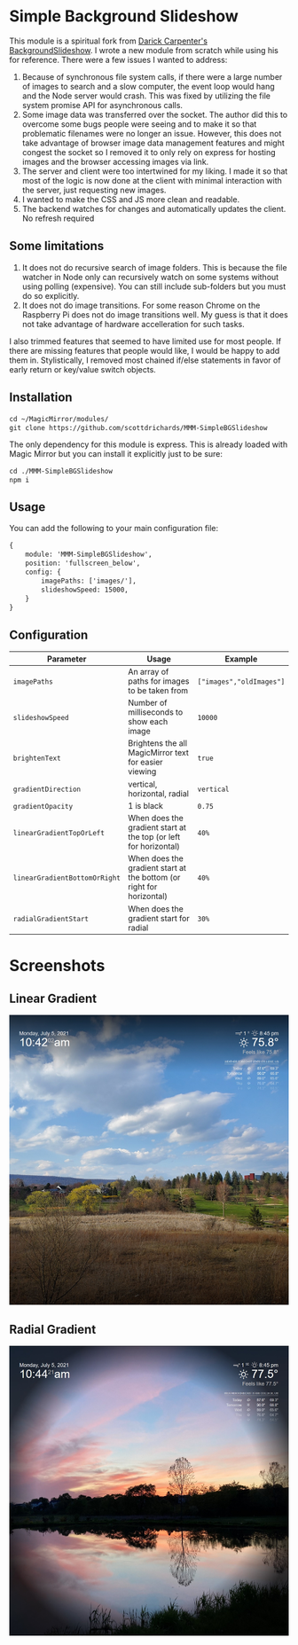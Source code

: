 # Simple Background Slideshow
This module is a spiritual fork from [Darick Carpenter's BackgroundSlideshow](https://github.com/darickc/MMM-BackgroundSlideshow). I wrote a new module from scratch while using his for reference. There were a few issues I wanted to address:
1. Because of synchronous file system calls, if there were a large number of images to search and a slow computer, the event loop would hang and the Node server would crash. This was fixed by utilizing the file system promise API for asynchronous calls.
2. Some image data was transferred over the socket. The author did this to overcome some bugs people were seeing and to make it so that problematic filenames were no longer an issue. However, this does not take advantage of browser image data management features and might congest the socket so I removed it to only rely on express for hosting images and the browser accessing images via link.
3. The server and client were too intertwined for my liking. I made it so that most of the logic is now done at the client with minimal interaction with the server, just requesting new images.
4. I wanted to make the CSS and JS more clean and readable.
5. The backend watches for changes and automatically updates the client. No refresh required

## Some limitations
1. It does not do recursive search of image folders. This is because the file watcher in Node only can recursively watch on some systems without using polling (expensive). You can still include sub-folders but you must do so explicitly.
2. It does not do image transitions. For some reason Chrome on the Raspberry Pi does not do image transitions well. My guess is that it does not take advantage of hardware accelleration for such tasks.


I also trimmed features that seemed to have limited use for most people. If there are missing features that people would like, I would be happy to add them in.
Stylistically, I removed most chained if/else statements in favor of early return or key/value switch objects.

## Installation
    cd ~/MagicMirror/modules/
    git clone https://github.com/scottdrichards/MMM-SimpleBGSlideshow

The only dependency for this module is express. This is already loaded with Magic Mirror but you can install it explicitly just to be sure:
    
    cd ./MMM-SimpleBGSlideshow
    npm i

## Usage
You can add the following to your main configuration file:

    {
        module: 'MMM-SimpleBGSlideshow',
        position: 'fullscreen_below',
        config: {
            imagePaths: ['images/'],
            slideshowSpeed: 15000,
        }
    }
## Configuration
|Parameter | Usage| Example|
|----------|----------|----------|
|`imagePaths`|An array of paths for images to be taken from|`["images","oldImages"]`|
|`slideshowSpeed`|Number of milliseconds to show each image|`10000`|
|`brightenText`|Brightens the all MagicMirror text for easier viewing|`true`|
|`gradientDirection`|vertical, horizontal, radial|`vertical`|
|`gradientOpacity`|1 is black|`0.75`|
|`linearGradientTopOrLeft`|When does the gradient start at the top (or left for horizontal)|`40%`|
|`linearGradientBottomOrRight`|When does the gradient start at the bottom (or right for horizontal)|`40%`|
|`radialGradientStart`|When does the gradient start for radial|`30%`|

# Screenshots
## Linear Gradient
![Linear Gradient Example](/screenshots/Linear%20Gradient.jpg)
## Radial Gradient
![Radial Gradient Example](/screenshots/Radial%20Gradient.jpg)
